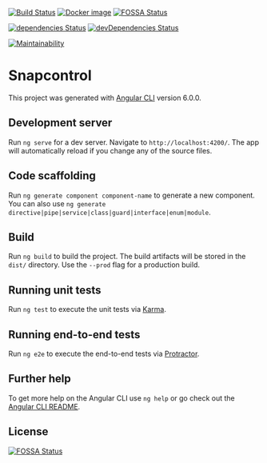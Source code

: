 [![Build Status](https://travis-ci.org/jaedle/snapcontrol.svg?branch=master)](https://travis-ci.org/jaedle/snapcontrol)
[![Docker image](https://images.microbadger.com/badges/image/jaedle/snapcontrol.svg)](https://microbadger.com/images/jaedle/snapcontrol "Get your own image badge on microbadger.com")
[![FOSSA Status](https://app.fossa.io/api/projects/git%2Bgithub.com%2Fjaedle%2Fsnapcontrol.svg?type=shield)](https://app.fossa.io/projects/git%2Bgithub.com%2Fjaedle%2Fsnapcontrol?ref=badge_shield)

[![dependencies Status](https://david-dm.org/jaedle/snapcontrol/status.svg)](https://david-dm.org/jaedle/snapcontrol)
[![devDependencies Status](https://david-dm.org/jaedle/snapcontrol/dev-status.svg)](https://david-dm.org/jaedle/snapcontrol?type=dev)

[![Maintainability](https://api.codeclimate.com/v1/badges/35e94aecd21f29dfcd4f/maintainability)](https://codeclimate.com/github/jaedle/snapcontrol/maintainability)



# Snapcontrol

This project was generated with [Angular CLI](https://github.com/angular/angular-cli) version 6.0.0.

## Development server

Run `ng serve` for a dev server. Navigate to `http://localhost:4200/`. The app will automatically reload if you change any of the source files.

## Code scaffolding

Run `ng generate component component-name` to generate a new component. You can also use `ng generate directive|pipe|service|class|guard|interface|enum|module`.

## Build

Run `ng build` to build the project. The build artifacts will be stored in the `dist/` directory. Use the `--prod` flag for a production build.

## Running unit tests

Run `ng test` to execute the unit tests via [Karma](https://karma-runner.github.io).

## Running end-to-end tests

Run `ng e2e` to execute the end-to-end tests via [Protractor](http://www.protractortest.org/).

## Further help

To get more help on the Angular CLI use `ng help` or go check out the [Angular CLI README](https://github.com/angular/angular-cli/blob/master/README.md).


## License
[![FOSSA Status](https://app.fossa.io/api/projects/git%2Bgithub.com%2Fjaedle%2Fsnapcontrol.svg?type=large)](https://app.fossa.io/projects/git%2Bgithub.com%2Fjaedle%2Fsnapcontrol?ref=badge_large)